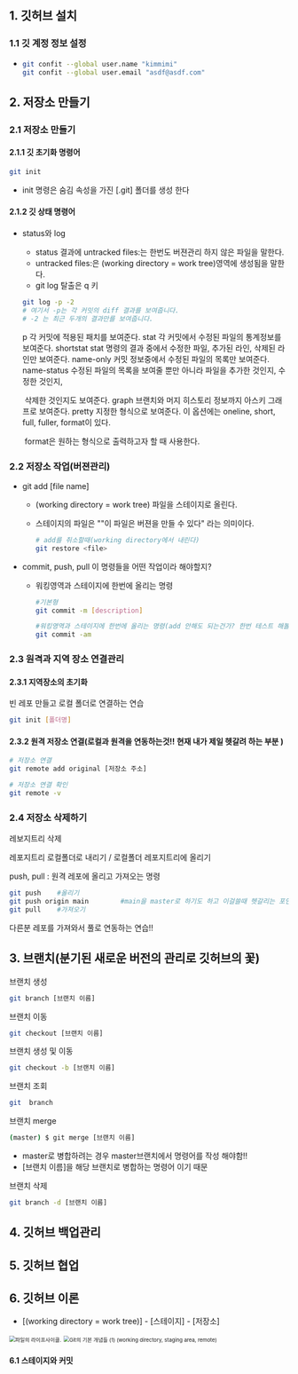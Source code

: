 ## 1. 깃허브 설치

### 1.1 깃 계정 정보 설정

 - ```bash
   git confit --global user.name "kimmimi"
   git confit --global user.email "asdf@asdf.com"
   ```

   

## 2. 저장소 만들기

### 2.1 저장소 만들기

#### 2.1.1 깃 초기화 명령어

```bash
git init
```

- init 명령은 숨김 속성을 가진  [.git] 폴더를 생성 한다

#### 2.1.2 깃 상태 명령어

- status와 log
  - status 결과에 untracked files:는 한번도 버젼관리 하지 않은 파일을 말한다.
  - untracked files:은 (working directory = work tree)영역에 생성됨을 말한다.
  - git log 탈출은 q 키
  
  ```bash
  git log -p -2
  # 여기서 -p는 각 커밋의 diff 결과를 보여줍니다.
  # -2 는 최근 두개의 결과만를 보여줍니다.
  ```
  
  p		각 커밋에 적용된 패치를 보여준다.
  stat		각 커밋에서 수정된 파일의 통계정보를 보여준다.
  shortstat	stat 명령의 결과 중에서 수정한 파일, 추가된 라인, 삭제된 라인만 보여준다.
  name-only	커밋 정보중에서 수정된 파일의 목록만 보여준다.
  name-status	수정된 파일의 목록을 보여줄 뿐만 아니라 파일을 추가한 것인지, 수정한 것인지, 
  
  ​							삭제한 것인지도 보여준다.
  graph		브랜치와 머지 히스토리 정보까지 아스키 그래프로 보여준다.
  pretty		지정한 형식으로 보여준다. 이 옵션에는 oneline, short, full, fuller, format이 있다. 
  
  ​					format은 원하는 형식으로 출력하고자 할 때 사용한다.

### 2.2 저장소 작업(버젼관리)

- git add [file name]
  - (working directory = work tree) 파일을 스테이지로 올린다.
  
  - 스테이지의 파일은 ""이 파일은 버젼을 만들 수 있다" 라는 의미이다.
  
    ```bash
    # add를 취소할때(working directory에서 내린다)
    git restore <file>
    ```
  
    
  
- commit, push, pull 이 명령들을 어떤 작업이라 해야할지?

  - 워킹영역과 스테이지에 한번에 올리는 명령

    ```bash
    #기본형
    git commit -m [description]
    
    #워킹영역과 스테이지에 한번에 올리는 명령(add 안해도 되는건가? 한번 테스트 해볼것!!)
    git commit -am
    ```

    

### 2.3 원격과 지역 장소 연결관리

#### 	2.3.1 지역장소의 초기화

빈 레포 만들고 로컬 폴더로 연결하는 연습

```bash 
git init [폴더명]
```

#### 	2.3.2 원격 저장소 연결(로컬과 원격을 연동하는것!! 현재 내가 제일 헷갈려 하는 부분 )

```bash
# 저장소 연결
git remote add original [저장소 주소]

# 저장소 연결 확인
git remote -v
```



### 2.4 저장소 삭제하기

레보지트리 삭제

레포지트리 로컬폴더로 내리기 / 로컬폴더 레포지트리에 올리기

push, pull : 원격 레포에 올리고 가져오는 명령

```bash
git push	#올리기
git push origin main		#main을 master로 하기도 하고 이걸쓸때 헷갈리는 포인트-확인할것!!
git pull	#가져오기
```

다른분 레포를 가져와서 풀로 연동하는 연습!!

## 3. 브랜치(분기된 새로운 버전의 관리로 깃허브의 꽃)

브랜치 생성

```bash
git branch [브랜치 이름]
```

브랜치 이동

```bash
git checkout [브랜치 이름]
```

브랜치 생성 및 이동

```bash
git checkout -b [브랜치 이름]
```

브랜치 조회

```bash
git  branch
```

브랜치 merge

```bash
(master) $ git merge [브랜치 이름]
```

- master로 병합하려는 경우 master브랜치에서 명령어를 작성 해야함!!
- [브랜치 이름]을 해당 브랜치로 병합하는 명령어 이기 때문

브랜치 삭제

```bash
git branch -d [브랜치 이름]
```



## 4. 깃허브 백업관리

## 5. 깃허브 협업

## 6. 깃허브 이론

- [(working directory = work tree)] - [스테이지] - [저장소]

<img src="https://git-scm.com/book/en/v2/images/lifecycle.png" alt="파일의 라이프사이클." style="zoom: 67%;" />

<img src="https://media.vlpt.us/images/janeljs/post/2654de26-d74b-4618-9a3c-96668a4e2a53/image.png" alt="Git의 기본 개념들 (1) (working directory, staging area, remote)" style="zoom: 67%;" />



#### 6.1 스테이지와 커밋



